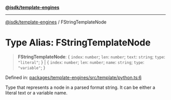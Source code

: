 [**@isdk/template-engines**](../README.md)

***

[@isdk/template-engines](../globals.md) / FStringTemplateNode

# Type Alias: FStringTemplateNode

> **FStringTemplateNode**: \{ `index`: `number`; `len`: `number`; `text`: `string`; `type`: `"literal"`; \} \| \{ `index`: `number`; `len`: `number`; `name`: `string`; `type`: `"variable"`; \}

Defined in: [packages/template-engines/src/template/python.ts:6](https://github.com/isdk/template-engines.js/blob/24b1ccbec627480811c0e55e7b0aa8bfa87438e3/src/template/python.ts#L6)

Type that represents a node in a parsed format string. It can be either
a literal text or a variable name.
